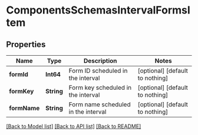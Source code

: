 # ComponentsSchemasIntervalFormsItem


## Properties
Name | Type | Description | Notes
------------ | ------------- | ------------- | -------------
**formId** | **Int64** | Form ID scheduled in the interval | [optional] [default to nothing]
**formKey** | **String** | Form key scheduled in the interval | [optional] [default to nothing]
**formName** | **String** | Form name scheduled in the interval | [optional] [default to nothing]


[[Back to Model list]](../README.md#models) [[Back to API list]](../README.md#api-endpoints) [[Back to README]](../README.md)


